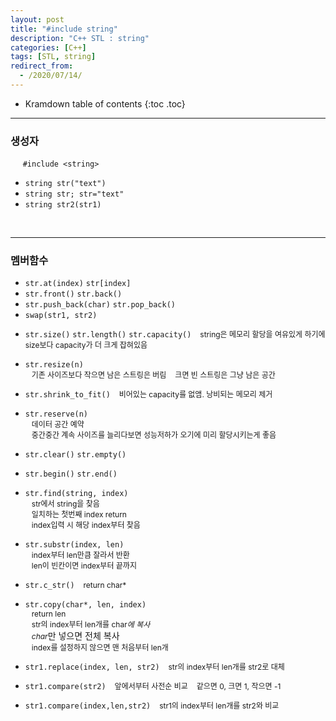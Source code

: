 ```yaml
---
layout: post
title: "#include string"
description: "C++ STL : string"
categories: [C++]
tags: [STL, string]
redirect_from:
  - /2020/07/14/
---
```

 <style>
    .margin {
      font-size:12px;
      margin-left:10px;
    }
    .nomargin{
      font-size:12px;
      margin-left:0;
    }
    .space{
      margin:-8px 0;
    }
  </style>
* Kramdown table of contents
{:toc .toc}    

-----------------------

### 생성자

&nbsp;&nbsp;&nbsp;&nbsp;  `#include <string>`

* `string str("text")`
* `string str; str="text"`
* `string str2(str1)`    

<br/>

---------------------

### 멤버함수

* `str.at(index)` `str[index]`     
* `str.front()` `str.back()`
* `str.push_back(char)` `str.pop_back()`
* `swap(str1, str2)`

<span class="space"></span>

* `str.size()` `str.length()` `str.capacity()`
<span class="margin">string은 메모리 할당을 여유있게 하기에 size보다 capacity가 더 크게 잡혀있음</span>    

* `str.resize(n)`   
<span class="margin">기존 사이즈보다 작으면 남은 스트링은 버림</span>
<span class="margin">크면 빈 스트링은 그냥 남은 공간</span>

* `str.shrink_to_fit()` <span class="margin">비어있는 capacity를 없앰. 낭비되는 메모리 제거</span>    

* `str.reserve(n)`   
<span class="margin">데이터 공간 예약 </span>   
<span class="margin">중간중간 계속 사이즈를 늘리다보면 성능저하가 오기에 미리 할당시키는게 좋음</span>    

<span class="space"></span>

* `str.clear()` `str.empty()`   
* `str.begin()` `str.end()`     
* `str.find(string, index)`     
<span class="margin">str에서 string을 찾음</span>  
<span class="margin">일치하는 첫번째 index return</span>  
<span class="margin">index입력 시 해당 index부터 찾음</span>  

* `str.substr(index, len)`     
<span class="margin"> index부터 len만큼 잘라서 반환</span>    
<span class="margin"> len이 빈칸이면 index부터 끝까지</span>    

* `str.c_str()` <span class="margin"> return char*</span>  

* `str.copy(char*, len, index)`  
<span class="margin">return len</span>      
<span class="margin">str의 index부터 len개를 char*에 복사</span>     
<span class="margin">char*만 넣으면 전체 복사</span>     
<span class="margin">index를 설정하지 않으면 맨 처음부터 len개</span>  

* `str1.replace(index, len, str2)`     <span class="margin">str의 index부터 len개를 str2로 대체</span>

<span class="space"></span>

* `str1.compare(str2)`
<span class="margin">앞에서부터 사전순 비교</span>
<span class="margin">같으면 0, 크면 1, 작으면 -1</span>    


* `str1.compare(index,len,str2)`
<span class="margin">str1의 index부터 len개를 str2와 비교</span>  

<br>